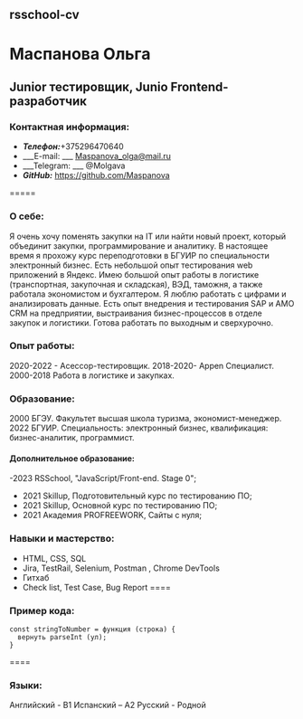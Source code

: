 ## rsschool-cv
# Маспанова Ольга

## Junior тестировщик, Junio Frontend-разработчик
### Контактная информация:
* ___Телефон:___+375296470640
* ___E-mail: ___ Maspanova_olga@mail.ru
* ___Telegram:  ___ @Molgava
* ___GitHub:___ https://github.com/Maspanova

=====
### О себе:
Я очень хочу поменять закупки на IT или найти новый проект, который объединит закупки, программирование и аналитику. В настоящее время я прохожу курс переподготовки в БГУИР по специальности электронный бизнес. Есть небольшой опыт тестирования web приложений в Яндекс. Имею большой опыт работы в логистике (транспортная, закупочная и складская), ВЭД, таможня, а также работала экономистом и бухгалтером. Я люблю работать с цифрами и  анализировать данные. Есть опыт внедрения и тестирования SAP и AMO CRM на предприятии, выстраивания бизнес-процессов в отделе закупок и логистики. Готова работать по выходным и сверхурочно. 
### Опыт работы:
2020-2022 - Асессор-тестировщик.
2018-2020- Appen Специалист.
2000-2018 Работа в логистике и закупках.
### Образование:
2000	БГЭУ. Факультет высшая школа туризма, экономист-менеджер.
2022 БГУИР. Специальность: электронный бизнес, квалификация: бизнес-аналитик, программист.
#### Дополнительное образование:
-2023 RSSchool, "JavaScript/Front-end. Stage 0";
- 2021	Skillup, Подготовительный курс по тестированию ПО;
- 2021	Skillup, Основной курс по тестированию ПО;
- 2021	Академия PROFREEWORK, Сайты с нуля;
### Навыки и мастерство:
- HTML, CSS,  SQL
- Jira, TestRail, Selenium, Postman , Chrome DevTools  
-  Гитхаб
- Check list,  Test Case,  Bug Report
====
### Пример кода:
```
const stringToNumber = функция (строка) {
  вернуть parseInt (ул);
}
```
====
### Языки:
Английский - B1
Испанский – А2
Русский - Родной
